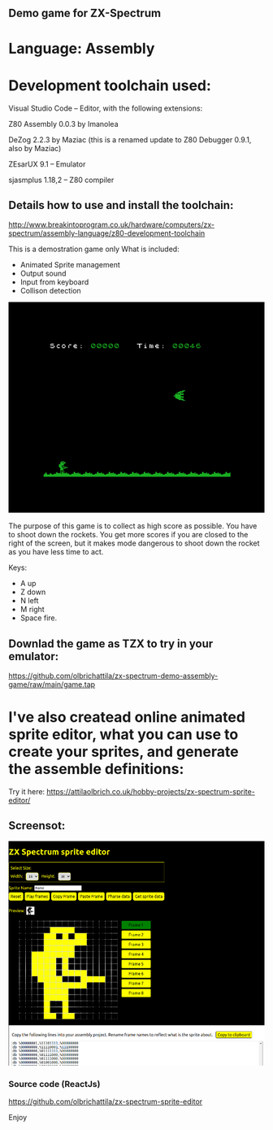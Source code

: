 ## Demo game for ZX-Spectrum

# Language: Assembly

# Development toolchain used:


Visual Studio Code – Editor, with the following extensions:

Z80 Assembly 0.0.3 by Imanolea

DeZog 2.2.3 by Maziac (this is a renamed update to Z80 Debugger 0.9.1, also by Maziac)

ZEsarUX 9.1 – Emulator

sjasmplus 1.18,2 – Z80 compiler


## Details how to use and install the toolchain:

http://www.breakintoprogram.co.uk/hardware/computers/zx-spectrum/assembly-language/z80-development-toolchain


This is a demostration game only
What is included:

- Animated Sprite management
- Output sound
- Input from keyboard
- Collison detection

![Screen](https://github.com/olbrichattila/zx-spectrum-demo-assembly-game/blob/main/game-screen.png?raw=true)

The purpose of this game is to collect as high score as possible. You have to shoot down the rockets. You get more scores if you are closed to the right of the screen, but it makes mode dangerous to shoot down the rocket as you have less time to act.

Keys:

- A up
- Z down
- N left
- M right
- Space fire.

## Downlad the game as TZX to try in your emulator:

https://github.com/olbrichattila/zx-spectrum-demo-assembly-game/raw/main/game.tap

# I've also createad online animated sprite editor, what you can use to create your sprites, and generate the assemble definitions:

Try it here:
https://attilaolbrich.co.uk/hobby-projects/zx-spectrum-sprite-editor/

## Screensot:

![Screen](https://github.com/olbrichattila/zx-spectrum-demo-assembly-game/blob/main/screenshot.png?raw=true)

### Source code (ReactJs)

https://github.com/olbrichattila/zx-spectrum-sprite-editor

Enjoy
